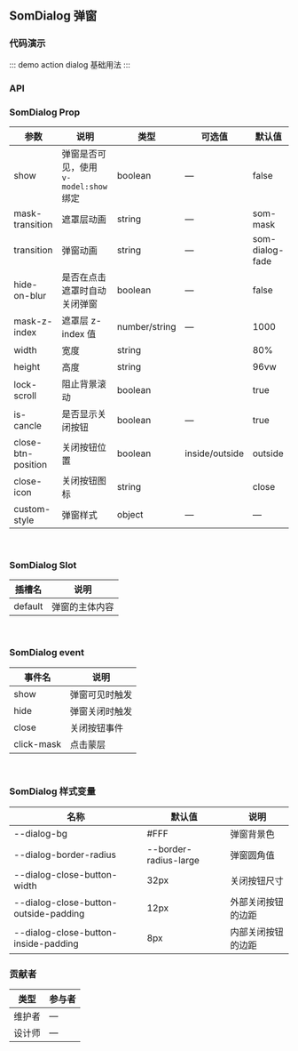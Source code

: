 ## SomDialog 弹窗

### 代码演示

::: demo action dialog
基础用法
:::

### API
### SomDialog Prop

| 参数               | 说明                                   | 类型          | 可选值         | 默认值          |
| ------------------ | -------------------------------------- | ------------- | -------------- | --------------- |
| show               | 弹窗是否可见，使用 `v-model:show` 绑定 | boolean       | —              | false           |
| mask-transition    | 遮罩层动画                             | string        | —              | som-mask        |
| transition  | 弹窗动画                               | string        | —              | som-dialog-fade |
| hide-on-blur       | 是否在点击遮罩时自动关闭弹窗           | boolean       | —              | false           |
| mask-z-index       | 遮罩层 z-index 值                      | number/string | —              | 1000            |
| width              | 宽度                                   | string        |                | 80%             |
| height             | 高度                                   | string        |                | 96vw           |
| lock-scroll        | 阻止背景滚动                           | boolean       |                | true            |
| is-cancle          | 是否显示关闭按钮                       | boolean       | —              | true            |
| close-btn-position | 关闭按钮位置                           | boolean       | inside/outside | outside         |
| close-icon         | 关闭按钮图标                           | string        |                | close           |
| custom-style    | 弹窗样式            | object  | —                     | —       |


<br />

### SomDialog Slot

| 插槽名  | 说明           |
| ------- | -------------- |
| default | 弹窗的主体内容 |


<br />

### SomDialog event

| 事件名   | 说明           |
| -------- | -------------- |
| show  | 弹窗可见时触发 |
| hide  | 弹窗关闭时触发 |
| close | 关闭按钮事件   |
| click-mask   | 点击蒙层    |        |


<br />

### SomDialog 样式变量

| 名称                                  | 默认值                | 说明               |
| ------------------------------------- | --------------------- | ------------------ |
| --dialog-bg                           | #FFF                  | 弹窗背景色         |
| --dialog-border-radius                | --border-radius-large | 弹窗圆角值         |
| --dialog-close-button-width           | 32px                  | 关闭按钮尺寸       |
| --dialog-close-button-outside-padding | 12px                  | 外部关闭按钮的边距 |
| --dialog-close-button-inside-padding  | 8px                   | 内部关闭按钮的边距 |




### 贡献者
| 类型       | 参与者                          |
|---------- |--------------------------------  |
| 维护者 | — |
| 设计师 | — |
